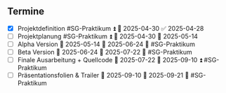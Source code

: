 ## Termine
- [x] Projektdefinition #SG-Praktikum ⏫ 📅 2025-04-30 ✅ 2025-04-28
- [ ] Projektplanung #SG-Praktikum ⏫ 🛫 2025-04-30 📅 2025-05-14
- [ ] Alpha Version 🛫 2025-05-14 📅 2025-06-24 🔼   #SG-Praktikum 
- [ ] Beta Version 🛫 2025-06-24 📅 2025-07-22 🔼  #SG-Praktikum 
- [ ] Finale Ausarbeitung + Quellcode 🛫 2025-07-22 📅 2025-09-10 ⏫  #SG-Praktikum 
- [ ] Präsentationsfolien & Trailer 🛫 2025-09-10 📅 2025-09-21 🔺  #SG-Praktikum 